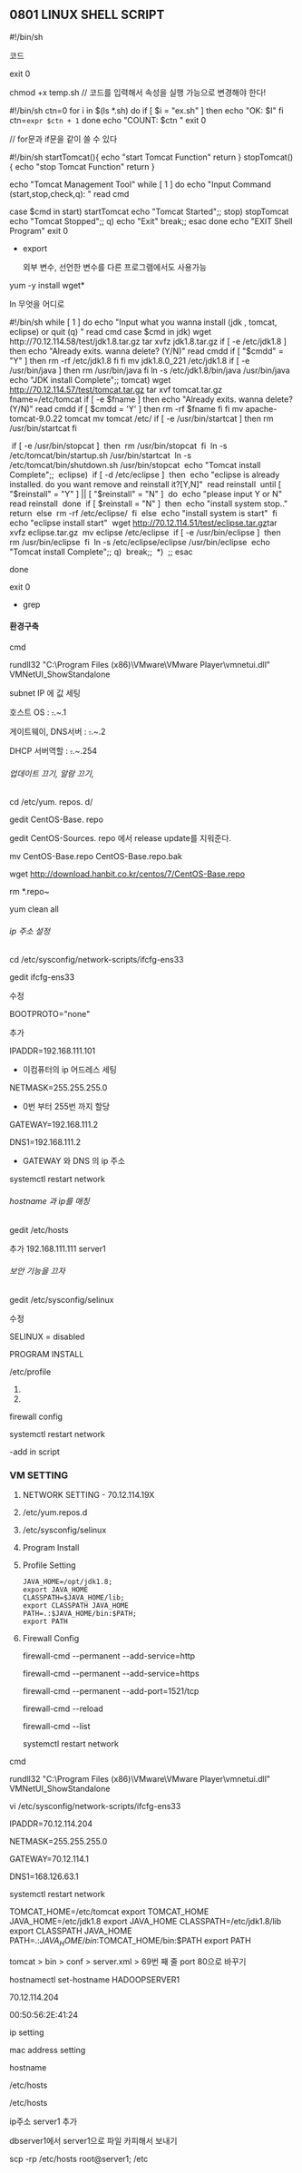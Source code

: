 ## 0801 LINUX SHELL SCRIPT

#!/bin/sh

코드

exit 0



chmod +x temp.sh // 코드를 입력해서 속성을 실행 가능으로 변경해야 한다!



#!/bin/sh
ctn=0
for i in $(ls *.sh)
do
  if [ $i = "ex.sh" ]
  then
      echo "OK: $I"
  fi
  ctn=`expr $ctn + 1`
done
  echo "COUNT: $ctn "
exit 0

// for문과 if문을 같이 쓸 수 있다



#!/bin/sh
startTomcat(){
  echo "start Tomcat Function"
  return
}
stopTomcat(){
  echo "stop Tomcat Function"
  return
}

echo "Tomcat Management Tool"
while [ 1 ]
do
  echo "Input Command (start,stop,check,q): "
  read cmd

  case $cmd in
     start)
       startTomcat
       echo "Tomcat Started";;
     stop)
       stopTomcat
       echo "Tomcat Stopped";;
     q)
       echo "Exit"
       break;;
  esac
done
echo "EXIT Shell Program"
exit 0





* export

  외부 변수, 선언한 변수를 다른 프로그램에서도 사용가능



yum -y install wget*



ln 무엇을 어디로



#!/bin/sh
while [ 1 ]
do
echo "Input what you wanna install (jdk , tomcat, eclipse) or quit (q) "
read cmd
case $cmd in
        jdk)
                wget http://70.12.114.58/test/jdk1.8.tar.gz
                tar xvfz jdk1.8.tar.gz
                if [ -e /etc/jdk1.8 ]
                then
                        echo "Already exits. wanna delete? (Y/N)"
                        read cmdd
                        if [ "$cmdd" = "Y" ]
                        then
                                rm -rf /etc/jdk1.8
                        fi
                fi
                mv jdk1.8.0_221 /etc/jdk1.8
                if [ -e /usr/bin/java ]
                then
                        rm /usr/bin/java
                fi
                ln -s /etc/jdk1.8/bin/java /usr/bin/java
                echo "JDK install Complete";;
        tomcat)
                wget http://70.12.114.57/test/tomcat.tar.gz
                tar xvf tomcat.tar.gz
                fname=/etc/tomcat
                if [ -e $fname ]
                then
                        echo "Already exits. wanna delete? (Y/N)"
                        read cmdd
                        if [ $cmdd = 'Y' ]
                                then
                                        rm -rf $fname
                        fi
                fi
                mv apache-tomcat-9.0.22 tomcat
                mv tomcat /etc/
                if [ -e /usr/bin/startcat ]
                then
                  rm /usr/bin/startcat
                fi

​				if [ -e /usr/bin/stopcat ]
​                then
​                  rm /usr/bin/stopcat
​                fi
​                ln -s /etc/tomcat/bin/startup.sh /usr/bin/startcat
​                ln -s /etc/tomcat/bin/shutdown.sh /usr/bin/stopcat
​                echo "Tomcat install Complete";;
​        eclipse)
​                 if [ -d /etc/eclipse ]
​                        then
​                        echo "eclipse is already installed. do you want remove and reinstall it?[Y,N]"
​                        read reinstall
​                        until [ "$reinstall" = "Y" ] || [ "$reinstall" = "N" ]
​                             do
​                                echo "please input Y or N"
​                                read reinstall
​                             done
​                        if [ $reinstall = "N" ]
​                        then
​                                echo "install system stop.."
​                                return
​                        else
​                        rm -rf /etc/eclipse/
​                        fi
​                else
​                        echo "install system is start"
​                fi
​                echo "eclipse install start"
​                wget http://70.12.114.51/test/eclipse.tar.gz
​                tar xvfz eclipse.tar.gz
​                mv eclipse /etc/eclipse
​                if [ -e /usr/bin/eclipse ]
​                then
​                        rm /usr/bin/eclipse
​                fi
​                ln -s /etc/eclipse/eclipse /usr/bin/eclipse
​                echo "Tomcat install Complete";;
​        q)
​                break;;
​        *)
​                ;;
esac

done

exit 0





* grep



#### 환경구축

cmd 

rundll32 "C:\Program Files (x86)\VMware\VMware Player\vmnetui.dll" VMNetUI_ShowStandalone



subnet IP 에 값 세팅

호스트 OS : ~~.~~.~.1

게이트웨이, DNS서버 : ~~.~~.~.2

DHCP 서버역할 : ~~.~~.~.254



###### 업데이트 끄기, 알람 끄기,

cd /etc/yum. repos. d/

gedit CentOS-Base. repo

gedit CentOS-Sources. repo 에서 release update를 지워준다.

mv CentOS-Base.repo CentOS-Base.repo.bak

wget http://download.hanbit.co.kr/centos/7/CentOS-Base.repo

rm *.repo~

yum clean all



###### ip 주소 설정

cd /etc/sysconfig/network-scripts/ifcfg-ens33

gedit ifcfg-ens33

수정

BOOTPROTO="none"

추가

IPADDR=192.168.111.101

- 이컴퓨터의 ip 어드레스 세팅

NETMASK=255.255.255.0

- 0번 부터 255번 까지 할당

GATEWAY=192.168.111.2

DNS1=192.168.111.2

- GATEWAY 와 DNS 의 ip 주소



systemctl restart network



###### hostname 과 ip를 매칭

gedit /etc/hosts

추가 192.168.111.111 server1



###### 보안 기능을 끄자

gedit /etc/sysconfig/selinux

수정

SELINUX = disabled



PROGRAM INSTALL



/etc/profile

1)

2)



firewall config

systemctl restart network

-add in script











### VM SETTING

1. NETWORK SETTING - 70.12.114.19X

2. /etc/yum.repos.d

3. /etc/sysconfig/selinux

4. Program Install

5. Profile Setting

   ```
   JAVA_HOME=/opt/jdk1.8;
   export JAVA_HOME
   CLASSPATH=$JAVA_HOME/lib;
   export CLASSPATH JAVA_HOME
   PATH=.:$JAVA_HOME/bin:$PATH;
   export PATH
   ```

6. Firewall Config

   firewall-cmd --permanent --add-service=http

   firewall-cmd --permanent --add-service=https

   firewall-cmd --permanent --add-port=1521/tcp

   firewall-cmd --reload

   firewall-cmd --list

   systemctl restart network



cmd 

rundll32 "C:\Program Files (x86)\VMware\VMware Player\vmnetui.dll" VMNetUI_ShowStandalone



vi /etc/sysconfig/network-scripts/ifcfg-ens33

IPADDR=70.12.114.204

NETMASK=255.255.255.0

GATEWAY=70.12.114.1

DNS1=168.126.63.1



systemctl restart network



TOMCAT_HOME=/etc/tomcat
export TOMCAT_HOME
JAVA_HOME=/etc/jdk1.8
export JAVA_HOME
CLASSPATH=/etc/jdk1.8/lib
export CLASSPATH JAVA_HOME
PATH=.:$JAVA_HOME/bin:$TOMCAT_HOME/bin:$PATH
export PATH

tomcat > bin > conf > server.xml > 69번 째 줄 port 80으로 바꾸기

hostnamectl set-hostname HADOOPSERVER1

70.12.114.204

00:50:56:2E:41:24



ip setting

mac address setting

hostname

/etc/hosts





/etc/hosts

ip주소 server1 추가









dbserver1에서 server1으로 파일 카피해서 보내기

scp -rp /etc/hosts root@server1; /etc